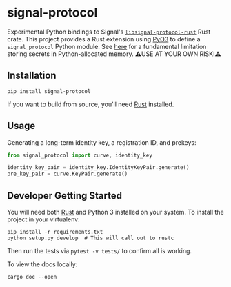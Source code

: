 # signal-protocol

Experimental Python bindings to Signal's [`libsignal-protocol-rust`](https://github.com/signalapp/libsignal-protocol-rust) Rust crate. This project provides a Rust extension using [PyO3](https://pyo3.rs/) to define a `signal_protocol` Python module. See [here](https://cryptography.io/en/latest/limitations.html) for a fundamental limitation storing secrets in Python-allocated memory. ⚠️USE AT YOUR OWN RISK!⚠️

## Installation

```
pip install signal-protocol
```

If you want to build from source, you'll need [Rust](https://rustup.rs/) installed.

## Usage

Generating a long-term identity key, a registration ID, and prekeys:

```py
from signal_protocol import curve, identity_key

identity_key_pair = identity_key.IdentityKeyPair.generate()
pre_key_pair = curve.KeyPair.generate()
```

## Developer Getting Started

You will need both [Rust](https://rustup.rs/) and Python 3 installed on your system. To install the project in your virtualenv:

```
pip install -r requirements.txt
python setup.py develop  # This will call out to rustc
```

Then run the tests via `pytest -v tests/` to confirm all is working.

To view the docs locally:

```
cargo doc --open
```
